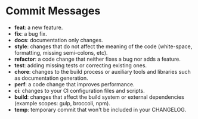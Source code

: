 # Commit Messages

- **feat**: a new feature.
- **fix**: a bug fix.
- **docs**: documentation only changes.
- **style**: changes that do not affect the meaning of the code (white-space, formatting, missing semi-colons, etc).
- **refactor**: a code change that neither fixes a bug nor adds a feature.
- **test**: adding missing tests or correcting existing ones.
- **chore**: changes to the build process or auxiliary tools and libraries such as documentation generation.
- **perf**: a code change that improves performance.
- **ci**: changes to your CI configuration files and scripts.
- **build**: changes that affect the build system or external dependencies (example scopes: gulp, broccoli, npm).
- **temp**: temporary commit that won't be included in your CHANGELOG.

